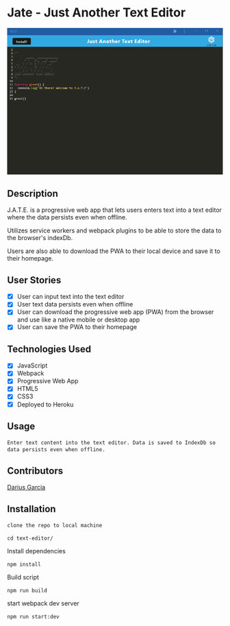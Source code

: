 # Jate - Just Another Text Editor

![Screenshot of web app](./client/src/images/JATE.png)

## Description

J.A.T.E. is a progressive web app that lets users enters text into a text editor where the data persists even when offline.

Utilizes service workers and webpack plugins to be able to store the data to the browser's indexDb.

Users are also able to download the PWA to their local device and save it to their homepage.

## User Stories

- [x] User can input text into the text editor
- [x] User text data persists even when offline
- [x] User can download the progressive web app (PWA) from the browser and use like a native mobile or desktop app
- [x] User can save the PWA to their homepage

## Technologies Used

- [x] JavaScript
- [x] Webpack
- [x] Progressive Web App
- [x] HTML5
- [x] CSS3
- [x] Deployed to Heroku

## Usage

```
Enter text content into the text editor. Data is saved to IndexDb so data persists even when offline.
```

## Contributors

[Darius Garcia](https://github.com/dariusgarcia/)

## Installation

```
clone the repo to local machine
```

```
cd text-editor/
```

Install dependencies

```
npm install
```

Build script

```
npm run build
```

start webpack dev server

```
npm run start:dev
```

